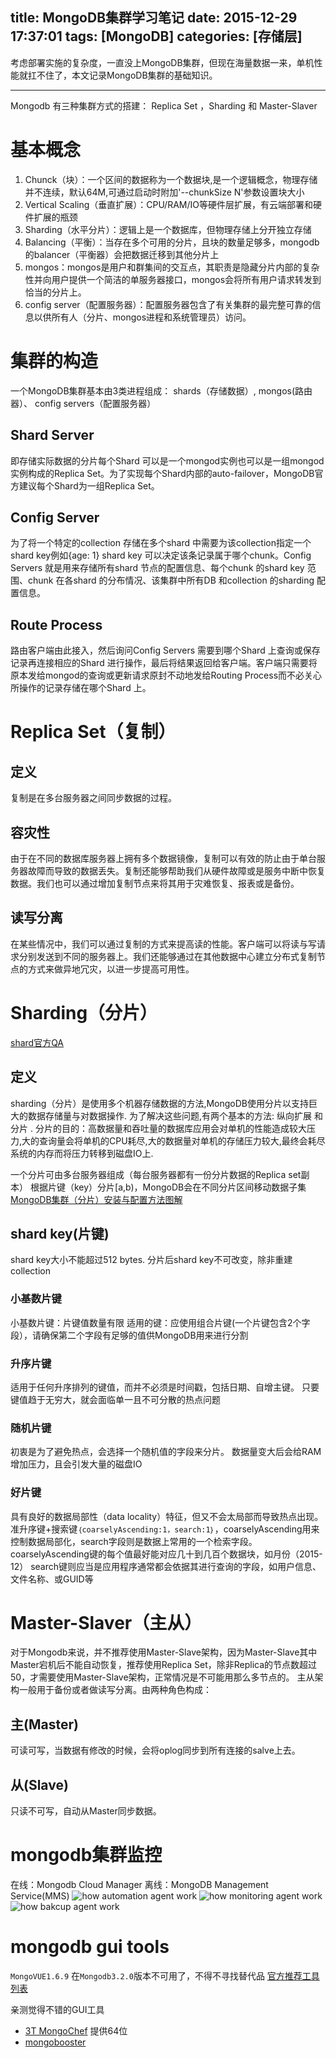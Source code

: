 title: MongoDB集群学习笔记
date: 2015-12-29 17:37:01
tags: [MongoDB]
categories: [存储层]
---
考虑部署实施的复杂度，一直没上MongoDB集群，但现在海量数据一来，单机性能就扛不住了，本文记录MongoDB集群的基础知识。
- - -
<!-- more -->

Mongodb 有三种集群方式的搭建： Replica Set ，Sharding 和 Master-Slaver
# 基本概念
1. Chunck（块）：一个区间的数据称为一个数据块,是一个逻辑概念，物理存储并不连续，默认64M,可通过启动时附加'--chunkSize N'参数设置块大小
2. Vertical Scaling（垂直扩展）：CPU/RAM/IO等硬件层扩展，有云端部署和硬件扩展的瓶颈
3. Sharding（水平分片）：逻辑上是一个数据库，但物理存储上分开独立存储
4. Balancing（平衡）：当存在多个可用的分片，且块的数量足够多，mongodb的balancer（平衡器）会把数据迁移到其他分片上
5. mongos：mongos是用户和群集间的交互点，其职责是隐藏分片内部的复杂性并向用户提供一个简洁的单服务器接口，mongos会将所有用户请求转发到恰当的分片上。
6. config server（配置服务器）：配置服务器包含了有关集群的最完整可靠的信息以供所有人（分片、mongos进程和系统管理员）访问。

# 集群的构造
一个MongoDB集群基本由3类进程组成： shards（存储数据）, mongos(路由器）、 config servers（配置服务器）
## Shard Server
即存储实际数据的分片每个Shard 可以是一个mongod实例也可以是一组mongod实例构成的Replica Set。为了实现每个Shard内部的auto-failover，MongoDB官方建议每个Shard为一组Replica Set。
## Config Server
为了将一个特定的collection 存储在多个shard 中需要为该collection指定一个shard key例如{age: 1} shard key 可以决定该条记录属于哪个chunk。Config Servers 就是用来存储所有shard 节点的配置信息、每个chunk 的shard key 范围、chunk 在各shard 的分布情况、该集群中所有DB 和collection 的sharding 配置信息。
## Route Process
路由客户端由此接入，然后询问Config Servers 需要到哪个Shard 上查询或保存记录再连接相应的Shard 进行操作，最后将结果返回给客户端。客户端只需要将原本发给mongod的查询或更新请求原封不动地发给Routing Process而不必关心所操作的记录存储在哪个Shard 上。

# Replica Set（复制）
## 定义
复制是在多台服务器之间同步数据的过程。
## 容灾性
由于在不同的数据库服务器上拥有多个数据镜像，复制可以有效的防止由于单台服务器故障而导致的数据丢失。复制还能够帮助我们从硬件故障或是服务中断中恢复数据。我们也可以通过增加复制节点来将其用于灾难恢复、报表或是备份。
## 读写分离
在某些情况中，我们可以通过复制的方式来提高读的性能。客户端可以将读与写请求分别发送到不同的服务器上。我们还能够通过在其他数据中心建立分布式复制节点的方式来做异地冗灾，以进一步提高可用性。

# Sharding（分片）
[shard官方QA](https://docs.mongodb.org/manual/faq/sharding/)
## 定义
sharding（分片）是使用多个机器存储数据的方法,MongoDB使用分片以支持巨大的数据存储量与对数据操作.
为了解决这些问题,有两个基本的方法: 纵向扩展 和 分片 .
分片的目的：高数据量和吞吐量的数据库应用会对单机的性能造成较大压力,大的查询量会将单机的CPU耗尽,大的数据量对单机的存储压力较大,最终会耗尽系统的内存而将压力转移到磁盘IO上.

一个分片可由多台服务器组成（每台服务器都有一份分片数据的Replica set副本）
根据片键（key）分片[a,b)，MongoDB会在不同分片区间移动数据子集
[MongoDB集群（分片）安装与配置方法图解](http://www.server110.com/mongodb/201403/7201.html)

## shard key(片键)
shard key大小不能超过512 bytes.
分片后shard key不可改变，除非重建collection

### 小基数片键
小基数片键：片键值数量有限
适用的键：应使用组合片键(一个片键包含2个字段），请确保第二个字段有足够的值供MongoDB用来进行分割
### 升序片键
适用于任何升序排列的键值，而并不必须是时间戳，包括日期、自增主键。
只要键值趋于无穷大，就会面临单一且不可分散的热点问题
### 随机片键
初衷是为了避免热点，会选择一个随机值的字段来分片。
数据量变大后会给RAM增加压力，且会引发大量的磁盘IO
### 好片键
具有良好的数据局部性（data locality）特征，但又不会太局部而导致热点出现。
准升序键+搜索键`｛coarselyAscending:1，search:1｝`，coarselyAscending用来控制数据局部化，search字段则是数据上常用的一个检索字段。
coarselyAscending键的每个值最好能对应几十到几百个数据块，如月份（2015-12）
search键则应当是应用程序通常都会依据其进行查询的字段，如用户信息、文件名称、或GUID等

# Master-Slaver（主从）
对于Mongodb来说，并不推荐使用Master-Slave架构，因为Master-Slave其中Master宕机后不能自动恢复，推荐使用Replica Set，除非Replica的节点数超过50，才需要使用Master-Slave架构，正常情况是不可能用那么多节点的。
主从架构一般用于备份或者做读写分离。由两种角色构成：
## 主(Master)
可读可写，当数据有修改的时候，会将oplog同步到所有连接的salve上去。
## 从(Slave)
只读不可写，自动从Master同步数据。

# mongodb集群监控
在线：Mongodb Cloud Manager
离线：MongoDB Management Service(MMS)
![how automation agent work](automation.png)
![how monitoring agent work](monitoring.png)
![how bakcup agent work](backup.png)

# mongodb gui tools
`MongoVUE1.6.9` 在`Mongodb3.2.0`版本不可用了，不得不寻找替代品
[官方推荐工具列表](https://docs.mongodb.org/ecosystem/tools/administration-interfaces)

亲测觉得不错的GUI工具
* [3T MongoChef](http://3t.io/mongochef/) 提供64位
* [mongobooster](http://mongobooster.com/)
